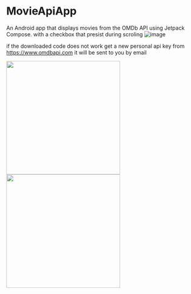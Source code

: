 # MovieApiApp
An Android app that displays movies from the OMDb API using Jetpack Compose. 
with a checkbox that presist during scroling 
![image](https://github.com/user-attachments/assets/e922ce36-5c88-4936-baff-b3c479038916)

if the downloaded code does not work get a new personal api key from https://www.omdbapi.com it will be sent to you by email

<img src="https://github.com/user-attachments/assets/859bae54-56e0-475a-aaa8-60ba6395bc97" width="300"/>
<img src="https://github.com/user-attachments/assets/859bae54-56e0-475a-aaa8-60ba6395bc97" width="300"/>
